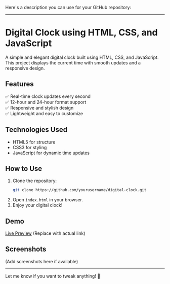 Here's a description you can use for your GitHub repository:  

---

# Digital Clock using HTML, CSS, and JavaScript  

A simple and elegant digital clock built using HTML, CSS, and JavaScript. This project displays the current time with smooth updates and a responsive design.  

## Features  
✅ Real-time clock updates every second  
✅ 12-hour and 24-hour format support  
✅ Responsive and stylish design  
✅ Lightweight and easy to customize  

## Technologies Used  
- HTML5 for structure  
- CSS3 for styling  
- JavaScript for dynamic time updates  

## How to Use  
1. Clone the repository:  
   ```sh
   git clone https://github.com/yourusername/digital-clock.git
   ```  
2. Open `index.html` in your browser.  
3. Enjoy your digital clock!  

## Demo  
[Live Preview](#) (Replace with actual link)  

## Screenshots  
(Add screenshots here if available)  

---

Let me know if you want to tweak anything! 🚀
